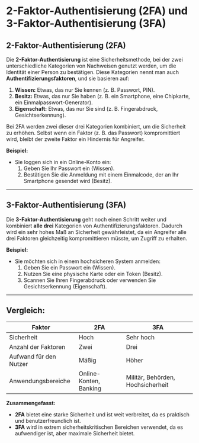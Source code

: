 # 2-Faktor-Authentisierung (2FA) und 3-Faktor-Authentisierung (3FA)

## **2-Faktor-Authentisierung (2FA)**

Die **2-Faktor-Authentisierung** ist eine Sicherheitsmethode, bei der zwei unterschiedliche Kategorien von Nachweisen genutzt werden, um die Identität einer Person zu bestätigen. Diese Kategorien nennt man auch **Authentifizierungsfaktoren**, und sie basieren auf:

1. **Wissen:** Etwas, das nur Sie kennen (z. B. Passwort, PIN).
2. **Besitz:** Etwas, das nur Sie haben (z. B. ein Smartphone, eine Chipkarte, ein Einmalpasswort-Generator).
3. **Eigenschaft:** Etwas, das nur Sie sind (z. B. Fingerabdruck, Gesichtserkennung).

Bei 2FA werden zwei dieser drei Kategorien kombiniert, um die Sicherheit zu erhöhen. Selbst wenn ein Faktor (z. B. das Passwort) kompromittiert wird, bleibt der zweite Faktor ein Hindernis für Angreifer.

**Beispiel:**
- Sie loggen sich in ein Online-Konto ein:
  1. Geben Sie Ihr Passwort ein (Wissen).
  2. Bestätigen Sie die Anmeldung mit einem Einmalcode, der an Ihr Smartphone gesendet wird (Besitz).

---

## **3-Faktor-Authentisierung (3FA)**

Die **3-Faktor-Authentisierung** geht noch einen Schritt weiter und kombiniert **alle drei** Kategorien von Authentifizierungsfaktoren. Dadurch wird ein sehr hohes Maß an Sicherheit gewährleistet, da ein Angreifer alle drei Faktoren gleichzeitig kompromittieren müsste, um Zugriff zu erhalten.

**Beispiel:**
- Sie möchten sich in einem hochsicheren System anmelden:
  1. Geben Sie ein Passwort ein (Wissen).
  2. Nutzen Sie eine physische Karte oder ein Token (Besitz).
  3. Scannen Sie Ihren Fingerabdruck oder verwenden Sie Gesichtserkennung (Eigenschaft).

---

## **Vergleich:**

| Faktor                  | 2FA                        | 3FA                                |
|-------------------------|----------------------------|------------------------------------|
| Sicherheit              | Hoch                       | Sehr hoch                         |
| Anzahl der Faktoren     | Zwei                       | Drei                              |
| Aufwand für den Nutzer  | Mäßig                      | Höher                             |
| Anwendungsbereiche      | Online-Konten, Banking     | Militär, Behörden, Hochsicherheit |

**Zusammengefasst:**
- **2FA** bietet eine starke Sicherheit und ist weit verbreitet, da es praktisch und benutzerfreundlich ist.
- **3FA** wird in extrem sicherheitskritischen Bereichen verwendet, da es aufwendiger ist, aber maximale Sicherheit bietet.
